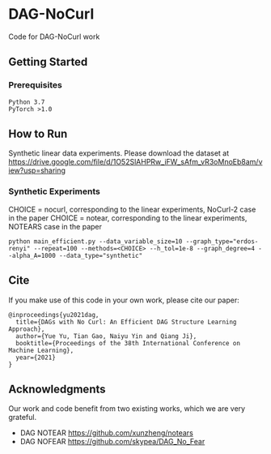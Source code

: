 # DAG-NoCurl

Code for DAG-NoCurl work

## Getting Started

### Prerequisites

```
Python 3.7
PyTorch >1.0
```


## How to Run 

Synthetic linear data experiments. Please download the dataset at
https://drive.google.com/file/d/1O52SlAHPRw_iFW_sAfm_vR3oMnoEb8am/view?usp=sharing

### Synthetic Experiments

CHOICE = nocurl, corresponding to the linear experiments, NoCurl-2 case in the paper
CHOICE = notear, corresponding to the linear experiments, NOTEARS case in the paper


```
python main_efficient.py --data_variable_size=10 --graph_type="erdos-renyi" --repeat=100 --methods=<CHOICE> --h_tol=1e-8 --graph_degree=4 --alpha_A=1000 --data_type="synthetic"

```


## Cite

If you make use of this code in your own work, please cite our paper:

```
@inproceedings{yu2021dag,
  title={DAGs with No Curl: An Efficient DAG Structure Learning Approach},
  author={Yue Yu, Tian Gao, Naiyu Yin and Qiang Ji},
  booktitle={Proceedings of the 38th International Conference on Machine Learning},
  year={2021}
}
```


## Acknowledgments
Our work and code benefit from two existing works, which we are very grateful.

* DAG NOTEAR https://github.com/xunzheng/notears
* DAG NOFEAR https://github.com/skypea/DAG_No_Fear


